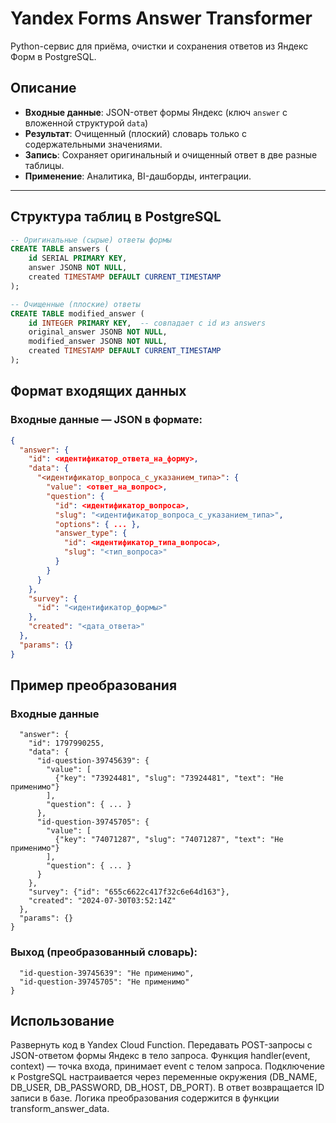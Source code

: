 # Yandex Forms Answer Transformer

Python-сервис для приёма, очистки и сохранения ответов из Яндекс Форм в PostgreSQL.

## Описание

- **Входные данные**: JSON-ответ формы Яндекс (ключ `answer` с вложенной структурой `data`)
- **Результат**: Очищенный (плоский) словарь только с содержательными значениями.  
- **Запись**: Сохраняет оригинальный и очищенный ответ в две разные таблицы.
- **Применение**: Аналитика, BI-дашборды, интеграции.

---

## Структура таблиц в PostgreSQL

```sql
-- Оригинальные (сырые) ответы формы
CREATE TABLE answers (
    id SERIAL PRIMARY KEY,
    answer JSONB NOT NULL,
    created TIMESTAMP DEFAULT CURRENT_TIMESTAMP
);

-- Очищенные (плоские) ответы
CREATE TABLE modified_answer (
    id INTEGER PRIMARY KEY,  -- совпадает с id из answers
    original_answer JSONB NOT NULL,
    modified_answer JSONB NOT NULL,
    created TIMESTAMP DEFAULT CURRENT_TIMESTAMP
);
```

## Формат входящих данных

### Входные данные — JSON в формате:

```json
{
  "answer": {
    "id": <идентификатор_ответа_на_форму>,
    "data": {
      "<идентификатор_вопроса_с_указанием_типа>": {
        "value": <ответ_на_вопрос>,
        "question": {
          "id": <идентификатор_вопроса>,
          "slug": "<идентификатор_вопроса_с_указанием_типа>",
          "options": { ... },
          "answer_type": {
            "id": <идентификатор_типа_вопроса>,
            "slug": "<тип_вопроса>"
          }
        }
      }
    },
    "survey": {
      "id": "<идентификатор_формы>"
    },
    "created": "<дата_ответа>"
  },
  "params": {}
}
```
## Пример преобразования
### Входные данные
```{
  "answer": {
    "id": 1797990255,
    "data": {
      "id-question-39745639": {
        "value": [
          {"key": "73924481", "slug": "73924481", "text": "Не применимо"}
        ],
        "question": { ... }
      },
      "id-question-39745705": {
        "value": [
          {"key": "74071287", "slug": "74071287", "text": "Не применимо"}
        ],
        "question": { ... }
      }
    },
    "survey": {"id": "655c6622c417f32c6e64d163"},
    "created": "2024-07-30T03:52:14Z"
  },
  "params": {}
}
```

### Выход (преобразованный словарь):
```{
  "id-question-39745639": "Не применимо",
  "id-question-39745705": "Не применимо"
}
```
## Использование
Развернуть код в Yandex Cloud Function.
Передавать POST-запросы с JSON-ответом формы Яндекс в тело запроса.
Функция handler(event, context) — точка входа, принимает event с телом запроса.
Подключение к PostgreSQL настраивается через переменные окружения (DB_NAME, DB_USER, DB_PASSWORD, DB_HOST, DB_PORT).
В ответ возвращается ID записи в базе.
Логика преобразования содержится в функции transform_answer_data.



